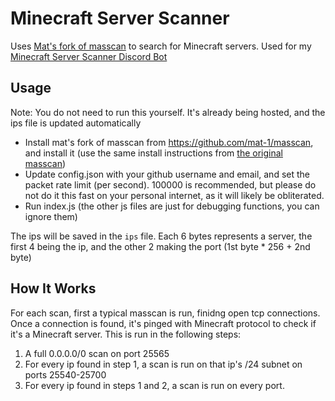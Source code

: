 # Minecraft Server Scanner
Uses [Mat's fork of masscan](https://github.com/mat-1/masscan) to search for Minecraft servers. Used for my [Minecraft Server Scanner Discord Bot](https://github.com/kgurchiek/Minecraft-Server-Scanner-Discord-Bot)

## Usage
Note: You do not need to run this yourself. It's already being hosted, and the ips file is updated automatically
- Install mat's fork of masscan from https://github.com/mat-1/masscan, and install it \(use the same install instructions from [the original masscan](https://github.com/robertdavidgraham/masscan)\)
- Update config.json with your github username and email, and set the packet rate limit (per second). 100000 is recommended, but please do not do it this fast on your personal internet, as it will likely be obliterated.
- Run index.js (the other js files are just for debugging functions, you can ignore them)

The ips will be saved in the `ips` file. Each 6 bytes represents a server, the first 4 being the ip, and the other 2 making the port (1st byte * 256 + 2nd byte)

## How It Works
For each scan, first a typical masscan is run, finidng open tcp connections. Once a connection is found, it's pinged with Minecraft protocol to check if it's a Minecraft server. This is run in the following steps:
1. A full 0.0.0.0/0 scan on port 25565
2. For every ip found in step 1, a scan is run on that ip's /24 subnet on ports 25540-25700
3. For every ip found in steps 1 and 2, a scan is run on every port.
